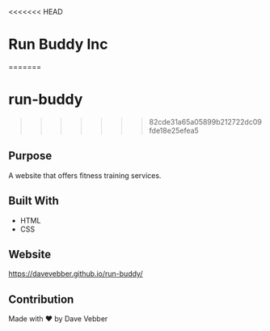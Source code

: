 <<<<<<< HEAD
# Run Buddy Inc
=======
# run-buddy
>>>>>>> 82cde31a65a05899b212722dc09fde18e25efea5

## Purpose
A website that offers fitness training services.

## Built With
* HTML
* CSS

## Website
https://davevebber.github.io/run-buddy/

## Contribution
Made with ❤️ by Dave Vebber
